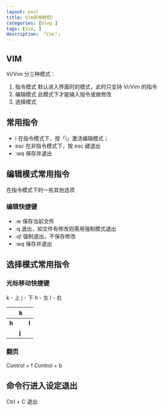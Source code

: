 ```yaml
---
layout: post  
title: Vim使用教程）  
categories: [blog ]  
tags: [Vim, ]  
description: 「Vim！」   
---
```


## VIM

Vi/Vim 分三种模式：

1. 指令模式 默认进入界面时的模式，此时只支持 Vi/Vim 的指令
2. 编辑模式 此模式下才能输入指令或做修改
3. 选择模式

## 常用指令

* i 在指令模式下，按「i」激活编辑模式；
* esc 在非指令模式下，按 esc 键退出
* :wq 保存并退出

## 编辑模式常用指令

在指令模式下的一些其他选项

### 编辑快捷键

* :w 保存当前文件
* :q 退出，如文件有修改则需用强制模式退出
* :q! 强制退出，不保存修改
* :wq 保存并退出

## 选择模式常用指令

### 光标移动快捷键

k - 上 j - 下  h - 左 l - 右

||**k**||
|---|---|---|
|**h**||**l**|
||**j**||

### 翻页


Control + f
Control + b

## 命令行进入设定退出

Ctrl + C 退出
